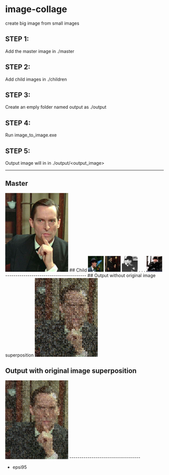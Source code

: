 # image-collage
create big image from small images
## STEP 1:
Add the master image in ./master

## STEP 2:
Add child images in ./children

## STEP 3:
Create an emply folder named output as ./output

## STEP 4:
Run image_to_image.exe

## STEP 5:
Output image will in in ./output/<output_image>

-------------------
## Master
<img src="https://github.com/epsi95/image-collage/blob/master/master/Sherlock_Brett.jpg" width="200px">
## Child
<img src="https://github.com/epsi95/image-collage/blob/master/children/1012335_1200.jpg" width="50px" height="50px">
<img src="https://github.com/epsi95/image-collage/blob/master/children/12048353.jpg" width="50px" height="50px">
<img src="https://github.com/epsi95/image-collage/blob/master/children/7988ab0ea27ba07a69e4373f271bb6ca.jpg" width="50px" height="50px">
.
.
.
<img src="https://github.com/epsi95/image-collage/blob/master/children/the-adventures-of-sherlock-holmes-jeremy-brett-K351FM.jpg" width="50px" height="50px">
----------------------------------------
## Output without original image superposition
<img src="https://github.com/epsi95/image-collage/blob/master/output/output_withput_background_alpha.png" width="200px">

## Output with original image superposition
<img src="https://github.com/epsi95/image-collage/blob/master/output/output_with_alpha.png" width="200px">
-----------------------------------

- epsi95

